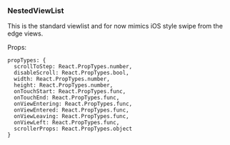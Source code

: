 ### NestedViewList

This is the standard viewlist and for now mimics iOS style swipe from the edge
views.

Props:
```
propTypes: {
  scrollToStep: React.PropTypes.number,
  disableScroll: React.PropTypes.bool,
  width: React.PropTypes.number,
  height: React.PropTypes.number,
  onTouchStart: React.PropTypes.func,
  onTouchEnd: React.PropTypes.func,
  onViewEntering: React.PropTypes.func,
  onViewEntered: React.PropTypes.func,
  onViewLeaving: React.PropTypes.func,
  onViewLeft: React.PropTypes.func,
  scrollerProps: React.PropTypes.object
}
```